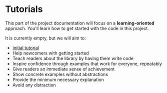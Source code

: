 # Tutorials

This part of the project documentation
will focus on a **learning-oriented** approach.
You'll learn how to get started with the code in this project.

It is currently empty, but we will aim to:

- [initial tutorial](tutorial.ipynb)
- Help newcomers with getting started
- Teach readers about the library by having them write code
- Inspire confidence through examples that work for everyone, repeatably
- Give readers an immediate sense of achievement
- Show concrete examples without abstractions
- Provide the minimum necessary explanation
- Avoid any distraction
